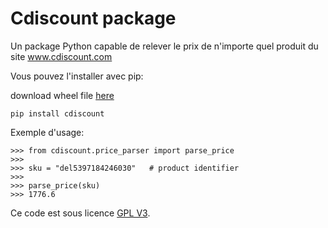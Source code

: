 Cdiscount package 
===================
Un package Python capable de relever le prix  de n'importe quel produit 
du site www.cdiscount.com

Vous pouvez l'installer avec pip:

   download wheel file <a href="https://github.com/AnthonyH-ecv/cdiscount/blob/master/dist/cdiscount-0.0.1-py2.py3-none-any.whl" download>here</a>

    pip install cdiscount

Exemple d'usage:

    >>> from cdiscount.price_parser import parse_price
    >>>
    >>> sku = "del5397184246030"   # product identifier
    >>>
    >>> parse_price(sku)
    >>> 1776.6

Ce code est sous licence <a href="https://en.wikipedia.org/wiki/GNU_General_Public_License">GPL V3</a>.
